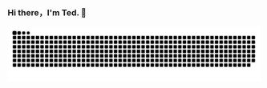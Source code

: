 ### Hi there，I'm Ted. 👋

<!--
**preflower/preflower** is a ✨ _special_ ✨ repository because its `README.md` (this file) appears on your GitHub profile.

Here are some ideas to get you started:

- 🔭 I’m currently working on ...
- 🌱 I’m currently learning ...
- 👯 I’m looking to collaborate on ...
- 🤔 I’m looking for help with ...
- 💬 Ask me about ...
- 📫 How to reach me: ...
- 😄 Pronouns: ...
- ⚡ Fun fact: ...
-->

<picture>
  <source media="(prefers-color-scheme: dark)" srcset="https://github.com/preflower/preflower/blob/output/github-snake-dark.svg" />
  <source media="(prefers-color-scheme: light)" srcset="https://github.com/preflower/preflower/blob/output/github-snake.svg" />
  <img alt="github-snake" src="https://github.com/preflower/preflower/blob/output/github-snake.svg" />
</picture>
